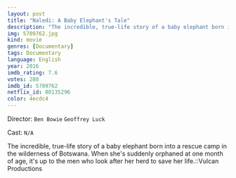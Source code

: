 ```yaml
---
layout: post
title: "Naledi: A Baby Elephant's Tale"
description: "The incredible, true-life story of a baby elephant born into a rescue camp in the wilderness of Botswana. When she's suddenly orphaned at one month of age, it's up to the men who look after her herd to save her life.::Vulcan Productions.."
img: 5709762.jpg
kind: movie
genres: [Documentary]
tags: Documentary 
language: English
year: 2016
imdb_rating: 7.6
votes: 288
imdb_id: 5709762
netflix_id: 80135296
color: 4ecdc4
---
```

Director: `Ben Bowie` `Geoffrey Luck`  

Cast: `N/A` 

The incredible, true-life story of a baby elephant born into a rescue camp in the wilderness of Botswana. When she's suddenly orphaned at one month of age, it's up to the men who look after her herd to save her life.::Vulcan Productions